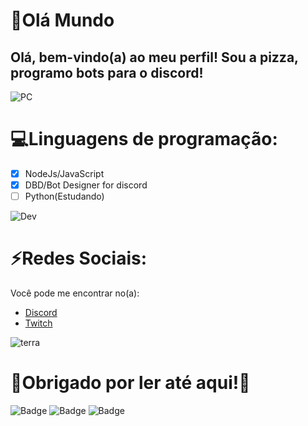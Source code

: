 # :wave:Olá Mundo

## Olá, bem-vindo(a) ao meu perfil! Sou a pizza, programo bots para o discord!
![PC](https://github.com/rajput2107/rajput2107/blob/master/Assets/PC.gif)
 
:computer:Linguagens de programação:
=================

- [x] NodeJs/JavaScript
- [x] DBD/Bot Designer for discord
- [ ] Python(Estudando)

![Dev](https://github.com/rajput2107/rajput2107/blob/master/Assets/Developer.gif)

:zap:Redes Sociais:
=================
Você pode me encontrar no(a):

- [Discord](https://discord.gg/SZtV2g9amn)
- [Twitch](https://www.twitch.tv/pizza_deboa)

![terra](https://github.com/rajput2107/rajput2107/blob/master/Assets/Earth.gif)


# :pizza:Obrigado por ler até aqui!:pizza:

![Badge](https://img.shields.io/badge/servidor%3A-discord-blue)
![Badge](https://img.shields.io/badge/canal%3A-twittch-blueviolet)
![Badge](https://img.shields.io/badge/bot%3A-pizzabot-yellow)
